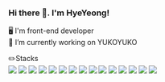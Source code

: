 ### Hi there 👋. I'm HyeYeong!

🖥 I'm front-end developer <br/>
🔭 I’m currently working on YUKOYUKO

✏️Stacks <br/>
<img src="https://img.shields.io/badge/react-181717?style=for-the-badge&logo=react&logoColor=#61DAFB">
<img src="https://img.shields.io/badge/next.js-181717?style=for-the-badge&logo=next.js&logoColor=white">
<img src="https://img.shields.io/badge/javascript-181717?style=for-the-badge&logo=javascript&logoColor=#F7DF1E">
<img src="https://img.shields.io/badge/typescript-181717?style=for-the-badge&logo=typescript&logoColor=#3178C6">
<img src="https://img.shields.io/badge/html5-181717?style=for-the-badge&logo=html5&logoColor=#E34F26">
<img src="https://img.shields.io/badge/sass-181717?style=for-the-badge&logo=sass&logoColor=#CC6699">
<img src="https://img.shields.io/badge/css3-181717?style=for-the-badge&logo=css3&logoColor=#1572B6">
<img src="https://img.shields.io/badge/jenkins-181717?style=for-the-badge&logo=jenkins&logoColor=#D24939">
<img src="https://img.shields.io/badge/jekyll-181717?style=for-the-badge&logo=jekyll&logoColor=#CC0000">
<img src="https://img.shields.io/badge/github-181717?style=for-the-badge&logo=github&logoColor=white">
<img src="https://img.shields.io/badge/git-181717?style=for-the-badge&logo=git&logoColor=#F05032">
<img src="https://img.shields.io/badge/npm-181717?style=for-the-badge&logo=npm&logoColor=#DB3837">
<img src="https://img.shields.io/badge/figma-181717?style=for-the-badge&logo=figma&logoColor=#F24E1E">
<img src="https://img.shields.io/badge/notion-181717?style=for-the-badge&logo=notion&logoColor=#WHITE">
<img src="https://img.shields.io/badge/macos-181717?style=for-the-badge&logo=macos&logoColor=#WHITE">

<!--
**HyeYeong/HyeYeong** is a ✨ _special_ ✨ repository because its `README.md` (this file) appears on your GitHub profile.

Here are some ideas to get you started:

- 🔭 I’m currently working on ...
- 🌱 I’m currently learning ...
- 👯 I’m looking to collaborate on ...
- 🤔 I’m looking for help with ...
- 💬 Ask me about ...
- 📫 How to reach me: ...
- 😄 Pronouns: ...
- ⚡ Fun fact: ...
-->
